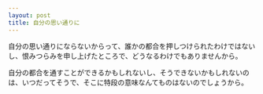```yaml
---
layout: post
title: 自分の思い通りに
---
```


自分の思い通りにならないからって、誰かの都合を押しつけられたわけではないし、恨みつらみを申し上げたところで、どうなるわけでもありませんから。

自分の都合を通すことができるかもしれないし、そうできないかもしれないのは、いつだってそうで、そこに特段の意味なんてものはないのでしょうから。
